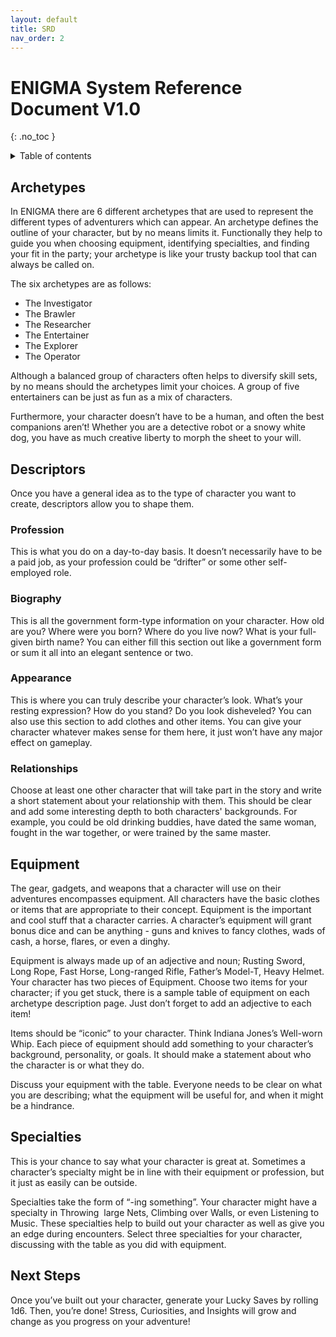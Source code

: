 ```yaml
---
layout: default
title: SRD
nav_order: 2
---
```


# ENIGMA System Reference Document V1.0
{: .no_toc }

<details close markdown="block">
  <summary id="index">
    Table of contents
  </summary>
  {: .text-delta }
- TOC
{:toc}
</details>

## Archetypes

In ENIGMA there are 6 different archetypes that are used to represent the different types of adventurers which can appear. An archetype defines the outline of your character, but by no means limits it. Functionally they help to guide you when choosing equipment, identifying specialties, and finding your fit in the party; your archetype is like your trusty backup tool that can always be called on.

The six archetypes are as follows:

- The Investigator
- The Brawler
- The Researcher
- The Entertainer
- The Explorer
- The Operator

Although a balanced group of characters often helps to diversify skill sets, by no means should the archetypes limit your choices. A group of five entertainers can be just as fun as a mix of characters.

Furthermore, your character doesn’t have to be a human, and often the best companions aren’t! Whether you are a detective robot or a snowy white dog, you have as much creative liberty to morph the sheet to your will.

## Descriptors

Once you have a general idea as to the type of character you want to create, descriptors allow you to shape them.

### Profession

This is what you do on a day-to-day basis. It doesn’t necessarily have to be a paid job, as your profession could be “drifter” or some other self-employed role.

### Biography

This is all the government form-type information on your character. How old are you? Where were you born? Where do you live now? What is your full-given birth name? You can either fill this section out like a government form or sum it all into an elegant sentence or two.

### Appearance

This is where you can truly describe your character’s look. What’s your resting expression? How do you stand? Do you look disheveled? You can also use this section to add clothes and other items. You can give your character whatever makes sense for them here, it just won’t have any major effect on gameplay.

### Relationships

Choose at least one other character that will take part in the story and write a short statement about your relationship with them. This should be clear and add some interesting depth to both characters' backgrounds. For example, you could be old drinking buddies, have dated the same woman, fought in the war together, or were trained by the same master.

## Equipment

The gear, gadgets, and weapons that a character will use on their adventures encompasses equipment. All characters have the basic clothes or items that are appropriate to their concept. Equipment is the important and cool stuff that a character carries. A character’s equipment will grant bonus dice and can be anything - guns and knives to fancy clothes, wads of cash, a horse, flares, or even a dinghy. 

Equipment is always made up of an adjective and noun; Rusting Sword, Long Rope, Fast Horse, Long-ranged Rifle, Father’s Model-T, Heavy Helmet. Your character has two pieces of Equipment. Choose two items for your character; if you get stuck, there is a sample table of equipment on each archetype description page. Just don’t forget to add an adjective to each item!

Items should be “iconic” to your character. Think Indiana Jones’s Well-worn Whip. Each piece of equipment should add something to your character’s background, personality, or goals. It should make a statement about who the character is or what they do.

Discuss your equipment with the table. Everyone needs to be clear on what you are describing; what the equipment will be useful for, and when it might be a hindrance.

## Specialties

This is your chance to say what your character is great at. Sometimes a character’s specialty might be in line with their equipment or profession, but it just as easily can be outside.

Specialties take the form of “-ing something”. Your character might have a specialty in Throwing  large Nets, Climbing over Walls, or even Listening to Music. These specialties help to build out your character as well as give you an edge during encounters. Select three specialties for your character, discussing with the table as you did with equipment.

## Next Steps

Once you’ve built out your character, generate  your Lucky Saves by rolling 1d6. Then, you’re done! Stress, Curiosities, and Insights will grow and change as you progress on your adventure!